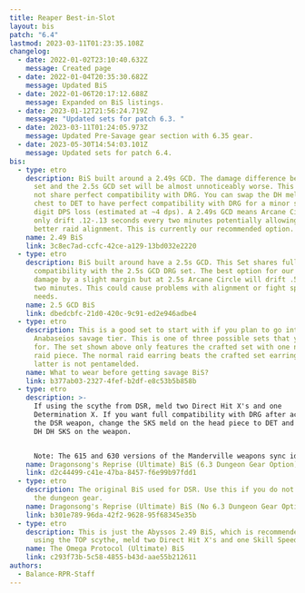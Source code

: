 ```yaml
---
title: Reaper Best-in-Slot
layout: bis
patch: "6.4"
lastmod: 2023-03-11T01:23:35.108Z
changelog:
  - date: 2022-01-02T23:10:40.632Z
    message: Created page
  - date: 2022-01-04T20:35:30.682Z
    message: Updated BiS
  - date: 2022-01-06T20:17:12.688Z
    message: Expanded on BiS listings.
  - date: 2023-01-12T21:56:24.719Z
    message: "Updated sets for patch 6.3. "
  - date: 2023-03-11T01:24:05.973Z
    message: Updated Pre-Savage gear section with 6.35 gear.
  - date: 2023-05-30T14:54:03.101Z
    message: Updated sets for patch 6.4.
bis:
  - type: etro
    description: BiS built around a 2.49s GCD. The damage difference between this
      set and the 2.5s GCD set will be almost unnoticeably worse. This set does
      not share perfect compatibility with DRG. You can swap the DH melds on the
      chest to DET to have perfect compatibility with DRG for a minor single
      digit DPS loss (estimated at ~4 dps). A 2.49s GCD means Arcane Circle will
      only drift .12-.13 seconds every two minutes potentially allowing for
      better raid alignment. This is currently our recommended option.
    name: 2.49 BiS
    link: 3c8ec7ad-ccfc-42ce-a129-13bd032e2220
  - type: etro
    description: BiS built around have a 2.5s GCD. This Set shares full
      compatibility with the 2.5s GCD DRG set. The best option for our personal
      damage by a slight margin but at 2.5s Arcane Circle will drift .5s every
      two minutes. This could cause problems with alignment or fight specific
      needs.
    name: 2.5 GCD BiS
    link: dbedcbfc-21d0-420c-9c91-ed2e946adbe4
  - type: etro
    description: This is a good set to start with if you plan to go into the
      Anabaseios savage tier. This is one of three possible sets that you can go
      for. The set shown above only features the crafted set with one normal
      raid piece. The normal raid earring beats the crafted set earring if the
      latter is not pentamelded.
    name: What to wear before getting savage BiS?
    link: b377ab03-2327-4fef-b2df-e8c53b5b858b
  - type: etro
    description: >-
      If using the scythe from DSR, meld two Direct Hit X's and one
      Determination X. If you want full compatibility with DRG after acquiring
      the DSR weapon, change the SKS meld on the head piece to DET and then do
      DH DH SKS on the weapon.


      Note: The 615 and 630 versions of the Manderville weapons sync identically in DSR and are therefore the same. Use whichever you have available.
    name: Dragonsong's Reprise (Ultimate) BiS (6.3 Dungeon Gear Option)
    link: d2c44499-c41e-47ba-8457-f6e99b97fdd1
  - type: etro
    description: The original BiS used for DSR. Use this if you do not want to farm
      the dungeon gear.
    name: Dragonsong's Reprise (Ultimate) BiS (No 6.3 Dungeon Gear Option)
    link: b301e789-96da-42f2-9628-95f68345e35b
  - type: etro
    description: This is just the Abyssos 2.49 BiS, which is recommended for TOP. If
      using the TOP scythe, meld two Direct Hit X's and one Skill Speed X.
    name: The Omega Protocol (Ultimate) BiS
    link: c293f73b-5c58-4855-b43d-aae55b212611
authors:
  - Balance-RPR-Staff
---
```

